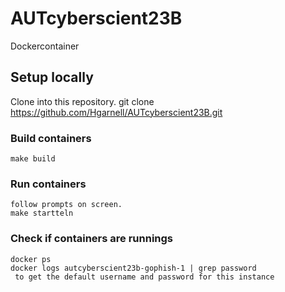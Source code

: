 # AUTcyberscient23B
Dockercontainer
## Setup locally
Clone into this repository.
 git clone https://github.com/Hgarnell/AUTcyberscient23B.git
### Build containers
    make build
### Run containers
    follow prompts on screen.
    make startteln
### Check if containers are runnings
    docker ps
    docker logs autcyberscient23b-gophish-1 | grep password
     to get the default username and password for this instance
    


